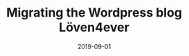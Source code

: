 ---
title: "Migrating the Wordpress blog Löven4ever"
cover: "./loven4ever-cover.jpg"
date: "2019-09-01"
category: "tech"
tags:
    - wordpress
    - web-dev
    - website
    - migration
description: "I migrated the 12 year old Wordpress blog www.loven4ever.com to a Raspberry Pi, fixed various issues and optimized the website down from 8 second loading time to 2 second loading time."
aim: "To migrate the website and fix various problems."
github: ""
download: ""
authors: ""
---